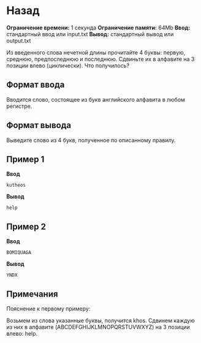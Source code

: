 # Назад

**Ограничение времени:** 1 секунда
**Ограничение памяти:** 64Mb
**Ввод:** стандартный ввод или input.txt
**Вывод:** стандартный вывод или output.txt

Из введенного слова нечетной длины прочитайте 4 буквы: первую, среднюю, предпоследнюю и последнюю. Сдвиньте их в алфавите на 3 позиции влево (циклически). Что получилось?

## Формат ввода

Вводится слово, состоящее из букв английского алфавита в любом регистре.

## Формат вывода

Выведите слово из 4 букв, полученное по описанному правилу.

## Пример 1

**Ввод**

```
kutheos
```

**Вывод**

```
help
```

## Пример 2

**Ввод**

```
BOMIQUAGA
```

**Вывод**

```
YNDX
```

## Примечания

Пояснение к первому примеру:

Возьмем из слова указанные буквы, получится khos.
Сдвинем каждую из них в алфавите (ABCDEFGHIJKLMNOPQRSTUVWXYZ) на 3 позиции влево: help.